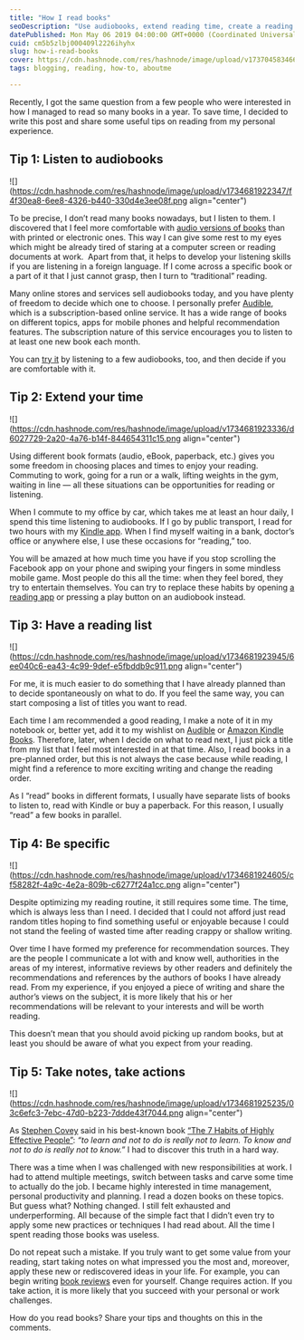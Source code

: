 ```yaml
---
title: "How I read books"
seoDescription: "Use audiobooks, extend reading time, create a reading list, and take actionable notes to read more books effectively"
datePublished: Mon May 06 2019 04:00:00 GMT+0000 (Coordinated Universal Time)
cuid: cm5b5zlbj000409l2226ihyhx
slug: how-i-read-books
cover: https://cdn.hashnode.com/res/hashnode/image/upload/v1737045834662/c7cab6ae-a03d-47ea-83e6-956cae386e39.png
tags: blogging, reading, how-to, aboutme

---
```


Recently, I got the same question from a few people who were interested in how I managed to read so many books in a year. To save time, I decided to write this post and share some useful tips on reading from my personal experience.

## Tip 1: Listen to audiobooks

![](https://cdn.hashnode.com/res/hashnode/image/upload/v1734681922347/f4f30ea8-6ee8-4326-b440-330d4e3ee08f.png align="center")

To be precise, I don’t read many books nowadays, but I listen to them. I discovered that I feel more comfortable with [audio versions of books](https://andrewmatveychuk.com/refer/audible) than with printed or electronic ones. This way I can give some rest to my eyes which might be already tired of staring at a computer screen or reading documents at work.  Apart from that, it helps to develop your listening skills if you are listening in a foreign language. If I come across a specific book or a part of it that I just cannot grasp, then I turn to “traditional” reading.

Many online stores and services sell audiobooks today, and you have plenty of freedom to decide which one to choose. I personally prefer [Audible](https://andrewmatveychuk.com/refer/audible), which is a subscription-based online service. It has a wide range of books on different topics, apps for mobile phones and helpful recommendation features. The subscription nature of this service encourages you to listen to at least one new book each month.

You can [try it](https://andrewmatveychuk.com/refer/audible) by listening to a few audiobooks, too, and then decide if you are comfortable with it.

## Tip 2: Extend your time

![](https://cdn.hashnode.com/res/hashnode/image/upload/v1734681923336/d6027729-2a20-4a76-b14f-844654311c15.png align="center")

Using different book formats (audio, eBook, paperback, etc.) gives you some freedom in choosing places and times to enjoy your reading. Commuting to work, going for a run or a walk, lifting weights in the gym, waiting in line — all these situations can be opportunities for reading or listening.

When I commute to my office by car, which takes me at least an hour daily, I spend this time listening to audiobooks. If I go by public transport, I read for two hours with my [Kindle app](https://andrewmatveychuk.com/refer/kindle-apps). When I find myself waiting in a bank, doctor’s office or anywhere else, I use these occasions for “reading,” too.

You will be amazed at how much time you have if you stop scrolling the Facebook app on your phone and swiping your fingers in some mindless mobile game. Most people do this all the time: when they feel bored, they try to entertain themselves. You can try to replace these habits by opening [a reading app](https://andrewmatveychuk.com/refer/kindle-apps) or pressing a play button on an audiobook instead.

## Tip 3: Have a reading list

![](https://cdn.hashnode.com/res/hashnode/image/upload/v1734681923945/6ee040c6-ea43-4c99-9def-e5fbddb9c911.png align="center")

For me, it is much easier to do something that I have already planned than to decide spontaneously on what to do. If you feel the same way, you can start composing a list of titles you want to read.

Each time I am recommended a good reading, I make a note of it in my notebook or, better yet, add it to my wishlist on [Audible](https://andrewmatveychuk.com/refer/audible) or [Amazon Kindle Books](https://andrewmatveychuk.com/refer/kindle-ebooks). Therefore, later, when I decide on what to read next, I just pick a title from my list that I feel most interested in at that time. Also, I read books in a pre-planned order, but this is not always the case because while reading, I might find a reference to more exciting writing and change the reading order.

As I “read” books in different formats, I usually have separate lists of books to listen to, read with Kindle or buy a paperback. For this reason, I usually “read” a few books in parallel.

## Tip 4: Be specific

![](https://cdn.hashnode.com/res/hashnode/image/upload/v1734681924605/cf58282f-4a9c-4e2a-809b-c6277f24a1cc.png align="center")

Despite optimizing my reading routine, it still requires some time. The time, which is always less than I need. I decided that I could not afford just read random titles hoping to find something useful or enjoyable because I could not stand the feeling of wasted time after reading crappy or shallow writing.

Over time I have formed my preference for recommendation sources. They are the people I communicate a lot with and know well, authorities in the areas of my interest, informative reviews by other readers and definitely the recommendations and references by the authors of books I have already read. From my experience, if you enjoyed a piece of writing and share the author’s views on the subject, it is more likely that his or her recommendations will be relevant to your interests and will be worth reading.

This doesn’t mean that you should avoid picking up random books, but at least you should be aware of what you expect from your reading.

## Tip 5: Take notes, take actions

![](https://cdn.hashnode.com/res/hashnode/image/upload/v1734681925235/03c6efc3-7ebc-47d0-b223-7ddde43f7044.png align="center")

As [Stephen Covey](https://en.wikipedia.org/wiki/Stephen_Covey) said in his best-known book [“The 7 Habits of Highly Effective People”](https://andrewmatveychuk.com/refer/seven-habits-of-highly-effective-people): *“to learn and not to do is really not to learn. To know and not to do is really not to know.”* I had to discover this truth in a hard way.

There was a time when I was challenged with new responsibilities at work. I had to attend multiple meetings, switch between tasks and carve some time to actually do the job. I became highly interested in time management, personal productivity and planning. I read a dozen books on these topics. But guess what? Nothing changed. I still felt exhausted and underperforming. All because of the simple fact that I didn’t even try to apply some new practices or techniques I had read about. All the time I spent reading those books was useless.

Do not repeat such a mistake. If you truly want to get some value from your reading, start taking notes on what impressed you the most and, moreover, apply these new or rediscovered ideas in your life. For example, you can begin writing [book reviews](https://andrewmatveychuk.com/tag/book-review/) even for yourself. Change requires action. If you take action, it is more likely that you succeed with your personal or work challenges.

How do you read books? Share your tips and thoughts on this in the comments.